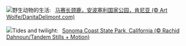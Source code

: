 ![](https://www.bing.com/th?id=OHR.AmboseliGiraffes_ZH-CN9276085602_UHD.jpg&w=1000)野生动物的生活:&nbsp;&ensp;[马赛长颈鹿，安波塞利国家公园，肯尼亚 (© Art Wolfe/DanitaDelimont.com)](https://www.bing.com/th?id=OHR.AmboseliGiraffes_ZH-CN9276085602_UHD.jpg)
<br><br/>
![](https://www.bing.com/th?id=OHR.SonomaCoast_EN-US5218026576_UHD.jpg&w=1000)Tides and twilight:&nbsp;&ensp;[Sonoma Coast State Park, California (© Rachid Dahnoun/Tandem Stills + Motion)](https://www.bing.com/th?id=OHR.SonomaCoast_EN-US5218026576_UHD.jpg)
<br><br/>
